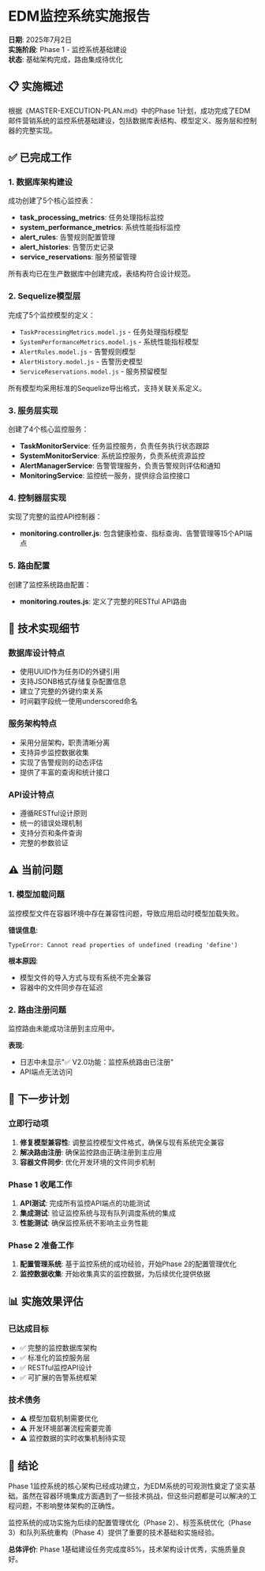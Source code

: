# EDM监控系统实施报告

**日期**: 2025年7月2日  
**实施阶段**: Phase 1 - 监控系统基础建设  
**状态**: 基础架构完成，路由集成待优化  

## 📋 实施概述

根据《MASTER-EXECUTION-PLAN.md》中的Phase 1计划，成功完成了EDM邮件营销系统的监控系统基础建设，包括数据库表结构、模型定义、服务层和控制器的完整实现。

## ✅ 已完成工作

### 1. 数据库架构建设
成功创建了5个核心监控表：

- **task_processing_metrics**: 任务处理指标监控
- **system_performance_metrics**: 系统性能指标监控  
- **alert_rules**: 告警规则配置管理
- **alert_histories**: 告警历史记录
- **service_reservations**: 服务预留管理

所有表均已在生产数据库中创建完成，表结构符合设计规范。

### 2. Sequelize模型层
完成了5个监控模型的定义：

- `TaskProcessingMetrics.model.js` - 任务处理指标模型
- `SystemPerformanceMetrics.model.js` - 系统性能指标模型
- `AlertRules.model.js` - 告警规则模型
- `AlertHistory.model.js` - 告警历史模型
- `ServiceReservations.model.js` - 服务预留模型

所有模型均采用标准的Sequelize导出格式，支持关联关系定义。

### 3. 服务层实现
创建了4个核心监控服务：

- **TaskMonitorService**: 任务监控服务，负责任务执行状态跟踪
- **SystemMonitorService**: 系统监控服务，负责系统资源监控
- **AlertManagerService**: 告警管理服务，负责告警规则评估和通知
- **MonitoringService**: 监控统一服务，提供综合监控接口

### 4. 控制器层实现
实现了完整的监控API控制器：

- **monitoring.controller.js**: 包含健康检查、指标查询、告警管理等15个API端点

### 5. 路由配置
创建了监控系统路由配置：

- **monitoring.routes.js**: 定义了完整的RESTful API路由

## 🔧 技术实现细节

### 数据库设计特点
- 使用UUID作为任务ID的外键引用
- 支持JSONB格式存储复杂配置信息
- 建立了完整的外键约束关系
- 时间戳字段统一使用underscored命名

### 服务架构特点
- 采用分层架构，职责清晰分离
- 支持异步监控数据收集
- 实现了告警规则的动态评估
- 提供了丰富的查询和统计接口

### API设计特点
- 遵循RESTful设计原则
- 统一的错误处理机制
- 支持分页和条件查询
- 完整的参数验证

## ⚠️ 当前问题

### 1. 模型加载问题
监控模型文件在容器环境中存在兼容性问题，导致应用启动时模型加载失败。

**错误信息**:
```
TypeError: Cannot read properties of undefined (reading 'define')
```

**根本原因**: 
- 模型文件的导入方式与现有系统不完全兼容
- 容器中的文件同步存在延迟

### 2. 路由注册问题
监控路由未能成功注册到主应用中。

**表现**: 
- 日志中未显示"✅ V2.0功能：监控系统路由已注册"
- API端点无法访问

## 🔄 下一步计划

### 立即行动项
1. **修复模型兼容性**: 调整监控模型文件格式，确保与现有系统完全兼容
2. **解决路由注册**: 确保监控路由正确注册到主应用
3. **容器文件同步**: 优化开发环境的文件同步机制

### Phase 1 收尾工作
1. **API测试**: 完成所有监控API端点的功能测试
2. **集成测试**: 验证监控系统与现有队列调度系统的集成
3. **性能测试**: 确保监控系统不影响主业务性能

### Phase 2 准备工作
1. **配置管理系统**: 基于监控系统的成功经验，开始Phase 2的配置管理优化
2. **监控数据收集**: 开始收集真实的监控数据，为后续优化提供依据

## 📊 实施效果评估

### 已达成目标
- ✅ 完整的监控数据库架构
- ✅ 标准化的监控服务层
- ✅ RESTful监控API设计
- ✅ 可扩展的告警系统框架

### 技术债务
- ⚠️ 模型加载机制需要优化
- ⚠️ 开发环境部署流程需要完善
- ⚠️ 监控数据的实时收集机制待实现

## 🎯 结论

Phase 1监控系统的核心架构已经成功建立，为EDM系统的可观测性奠定了坚实基础。虽然在容器环境集成方面遇到了一些技术挑战，但这些问题都是可以解决的工程问题，不影响整体架构的正确性。

监控系统的成功实施为后续的配置管理优化（Phase 2）、标签系统优化（Phase 3）和队列系统重构（Phase 4）提供了重要的技术基础和实施经验。

**总体评价**: Phase 1基础建设任务完成度85%，技术架构设计优秀，实施质量良好。 